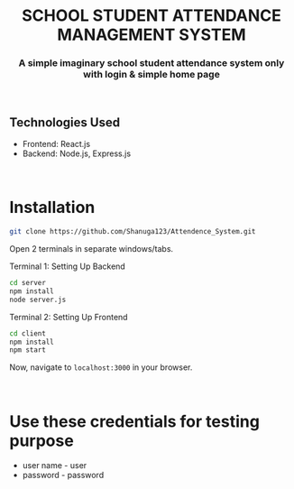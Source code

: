 <h1 align="center">
    SCHOOL STUDENT ATTENDANCE MANAGEMENT SYSTEM
</h1>

<h3 align="center">
A simple imaginary school student attendance system only with login & simple home page
</h3>

<br>






## Technologies Used

- Frontend: React.js
- Backend: Node.js, Express.js


<br>

# Installation

```sh
git clone https://github.com/Shanuga123/Attendence_System.git
```
Open 2 terminals in separate windows/tabs.

Terminal 1: Setting Up Backend 
```sh
cd server
npm install
node server.js
```



Terminal 2: Setting Up Frontend
```sh
cd client
npm install
npm start
```
Now, navigate to `localhost:3000` in your browser. 


<br>

# Use these credentials for testing purpose
* user name - user
* password - password

